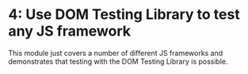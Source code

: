 # 4: Use DOM Testing Library to test any JS framework

This module just covers a number of different JS frameworks and demonstrates that testing with the DOM Testing Library is possible.